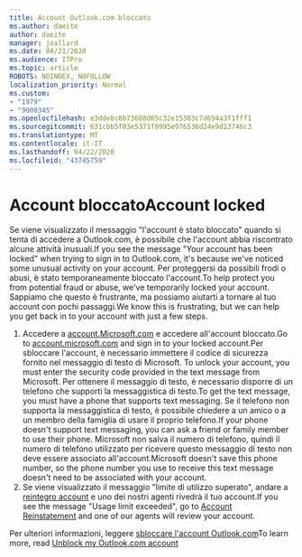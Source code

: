 ```yaml
---
title: Account Outlook.com bloccato
ms.author: daeite
author: daeite
manager: joallard
ms.date: 04/21/2020
ms.audience: ITPro
ms.topic: article
ROBOTS: NOINDEX, NOFOLLOW
localization_priority: Normal
ms.custom:
- "1979"
- "9000345"
ms.openlocfilehash: e3ddebc8b73688d65c32e15383c7d654a3f1fff1
ms.sourcegitcommit: 631cbb5f03e5371f0995e976536d24e9d13746c3
ms.translationtype: MT
ms.contentlocale: it-IT
ms.lasthandoff: 04/22/2020
ms.locfileid: "43745759"
---
```

# <a name="account-locked"></a><span data-ttu-id="b5900-102">Account bloccato</span><span class="sxs-lookup"><span data-stu-id="b5900-102">Account locked</span></span>

<span data-ttu-id="b5900-103">Se viene visualizzato il messaggio "l'account è stato bloccato" quando si tenta di accedere a Outlook.com, è possibile che l'account abbia riscontrato alcune attività inusuali.</span><span class="sxs-lookup"><span data-stu-id="b5900-103">If you see the message "Your account has been locked" when trying to sign in to Outlook.com, it's because we've noticed some unusual activity on your account.</span></span> <span data-ttu-id="b5900-104">Per proteggersi da possibili frodi o abusi, è stato temporaneamente bloccato l'account.</span><span class="sxs-lookup"><span data-stu-id="b5900-104">To help protect you from potential fraud or abuse, we've temporarily locked your account.</span></span> <span data-ttu-id="b5900-105">Sappiamo che questo è frustrante, ma possiamo aiutarti a tornare al tuo account con pochi passaggi.</span><span class="sxs-lookup"><span data-stu-id="b5900-105">We know this is frustrating, but we can help you get back in to your account with just a few steps.</span></span>

1. <span data-ttu-id="b5900-106">Accedere a [account.Microsoft.com](https://go.microsoft.com/fwlink/?linkid=2090484) e accedere all'account bloccato.</span><span class="sxs-lookup"><span data-stu-id="b5900-106">Go to [account.microsoft.com](https://go.microsoft.com/fwlink/?linkid=2090484) and sign in to your locked account.</span></span><span data-ttu-id="b5900-107">Per sbloccare l'account, è necessario immettere il codice di sicurezza fornito nel messaggio di testo di Microsoft.</span><span class="sxs-lookup"><span data-stu-id="b5900-107"> To unlock your account, you must enter the security code provided in the text message from Microsoft.</span></span> <span data-ttu-id="b5900-108">Per ottenere il messaggio di testo, è necessario disporre di un telefono che supporti la messaggistica di testo.</span><span class="sxs-lookup"><span data-stu-id="b5900-108">To get the text message, you must have a phone that supports text messaging.</span></span> <span data-ttu-id="b5900-109">Se il telefono non supporta la messaggistica di testo, è possibile chiedere a un amico o a un membro della famiglia di usare il proprio telefono.</span><span class="sxs-lookup"><span data-stu-id="b5900-109">If your phone doesn't support text messaging, you can ask a friend or family member to use their phone.</span></span> <span data-ttu-id="b5900-110">Microsoft non salva il numero di telefono, quindi il numero di telefono utilizzato per ricevere questo messaggio di testo non deve essere associato all'account.</span><span class="sxs-lookup"><span data-stu-id="b5900-110">Microsoft doesn't save this phone number, so the phone number you use to receive this text message doesn't need to be associated with your account.</span></span>
2. <span data-ttu-id="b5900-111">Se viene visualizzato il messaggio "limite di utilizzo superato", andare a [reintegro account](https://go.microsoft.com/fwlink/?linkid=2090483) e uno dei nostri agenti rivedrà il tuo account.</span><span class="sxs-lookup"><span data-stu-id="b5900-111">If you see the message "Usage limit exceeded", go to [Account Reinstatement](https://go.microsoft.com/fwlink/?linkid=2090483) and one of our agents will review your account.</span></span>

<span data-ttu-id="b5900-112">Per ulteriori informazioni, leggere [sbloccare l'account Outlook.com](https://support.office.com/article/f4ad2701-d166-4d8b-8a6a-9af2a1f8a4c4?wt.mc_id=Office_Outlook_com_Alchemy)</span><span class="sxs-lookup"><span data-stu-id="b5900-112">To learn more, read [Unblock my Outlook.com account](https://support.office.com/article/f4ad2701-d166-4d8b-8a6a-9af2a1f8a4c4?wt.mc_id=Office_Outlook_com_Alchemy)</span></span> 